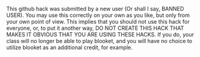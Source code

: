 This github hack was submitted by a new user (Or shall I say, BANNED USER). You may use this correctly on your own as you like, but only from your own point of view. This implies that you should not use this hack for everyone, or, to put it another way, DO NOT CREATE THIS HACK THAT MAKES IT OBVIOUS THAT YOU ARE USING THESE HACKS. If you do, your class will no longer be able to play blooket, and you will have no choice to utilize blooket as an additional credit, for example.
